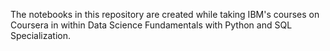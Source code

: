 The notebooks in this repository are created while taking IBM's courses on Coursera in within Data Science Fundamentals with Python and SQL Specialization.
